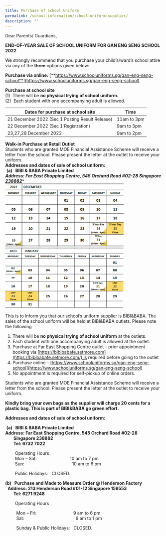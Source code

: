 ```yaml
---
title: Purchase of School Uniform
permalink: /school-information/school-uniform-supplier/
description: ""
---
```

Dear Parents/ Guardians,

**END-OF-YEAR SALE OF SCHOOL UNIFORM FOR GAN ENG SENG SCHOOL 2022**

We strongly recommend that you purchase your child’s/ward’s school attire via any of the **three** options given below:

**Purchase via online:** [**https://www.schooluniforms.sg/gan-eng-seng-school**](https://www.schooluniforms.sg/gan-eng-seng-school)

**Purchase at school site**
<BR>
(1)  There will be **no physical trying of school uniform.**
<BR>
(2)  Each student with one accompanying adult is allowed.


| Dates for purchase at school site | Time |
| -------- | -------- |
|21 December 2022 (Sec 1 Posting Result Release)     |11am to 3pm    |
22 December 2022 (Sec 1 Registration)     | 9am to 3pm     |
23,27,28 December 2022     | 9am to 2pm    |


**Walk-in Purchase at Retail Outlet**
<BR>
Students who are granted MOE Financial Assistance Scheme will receive a letter from the school. Please present the letter at the outlet to receive your uniform.
<BR>
**Addresses and dates of sale of school uniform:**
<BR>
 **(a)   BIBI & BABA Private Limited**     
 <BR>
 ***Address: Far East Shopping Centre, 545 Orchard Road #02-28 Singapore 238882****
<BR>
![](/images/Date%20for%20Uniform%202022.png)
![](/images/Date%20for%20Uniform%202022%201.png)
<BR>




This is to inform you that our school’s uniform supplier is BIBI&BABA. The sales of the school uniform will be held at BIBI&BABA outlets. Please note the following

1.  There will be **no physical trying of school uniform** at the outlets.
2.  Each student with one accompanying adult is allowed at the outlet.
3.  Purchase at Far East Shopping Centre outlet – prior appointment booking via [https://bibibabafe.setmore.com](https://bibibabafe.setmore.com/) is required before going to the outlet
4.  Purchase online – [https://www.schooluniforms.sg/gan-eng-seng-school](https://www.schooluniforms.sg/gan-eng-seng-school)
5.  No appointment is required for self-pickup of online orders.

Students who are granted MOE Financial Assistance Scheme will receive a letter from the school. Please present the letter at the outlet to receive your uniform.

**Kindly bring your own bags as the supplier will charge 20 cents for a plastic bag. This is part of BIBI&BABA go green effort.**

**Addresses and dates of sale of school uniform:**

 **(a)   BIBI & BABA Private Limited**        <br>**Address: Far East Shopping Centre, 545 Orchard Road #02-28  
        Singapore 238882   
        Tel: 6732 7022** 

        Operating Hours  
        Mon – Sat:                           10 am to 7 pm  
        Sun:                                       10 am to 6 pm

        Public Holidays:   CLOSED.       

**(b)   Purchase and Made to Measure Order @ Henderson Factory**       <br>  **Address: 213 Henderson Road #01-12 Singapore 159553  
        Tel: 6271 9248**

        Operating Hours

         Mon – Fri:                              9 am to 6 pm  
         Sat:                                          9 am to 1 pm

         Sunday & Public Holidays:   CLOSED.